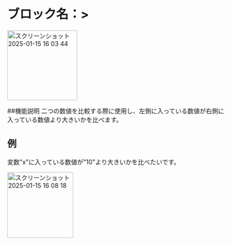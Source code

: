 # ブロック名：>
<img width="160" alt="スクリーンショット 2025-01-15 16 03 44" src="https://github.com/user-attachments/assets/32bef265-48f5-46f7-acd7-c6b6642efa8d" />

##機能説明
二つの数値を比較する際に使用し、左側に入っている数値が右側に入っている数値より大きいかを比べます。

## 例
変数"x"に入っている数値が"10"より大きいかを比べたいです。

<img width="151" alt="スクリーンショット 2025-01-15 16 08 18" src="https://github.com/user-attachments/assets/bd9e4461-ec45-4784-a9e3-7458c1e0f51e" />

